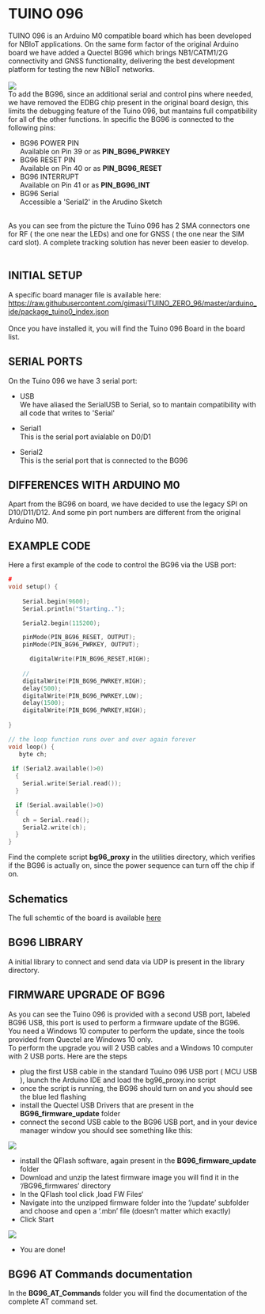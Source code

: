 # TUINO 096

TUINO 096 is an Arduino M0 compatible board which has been developed for NBIoT applications. On the same form factor of the original Arduino board we have added a Quectel BG96 which brings NB1/CATM1/2G connectivity and GNSS functionality, delivering the best development platform for testing the new NBIoT networks.<br/>
<br/>
<img src="/docs/tuino_096.jpg"/>
<br/>
To add the BG96, since an additional serial and control pins where needed, we have removed the EDBG chip present in the original board design, this limits the debugging feature of the Tuino 096, but mantains full compatibility for all of the other functions. In specific the BG96 is connected to the following pins:
<br/>
* BG96 POWER PIN<br/>
Available on Pin 39 or as <b>PIN_BG96_PWRKEY</b>
* BG96 RESET PIN<br/>
Available on Pin 40 or as <b>PIN_BG96_RESET</b>
* BG96 INTERRUPT<br/> 
Available on Pin 41 or as <b>PIN_BG96_INT</b>
* BG96 Serial<br/>
Accessible a 'Serial2' in the Arudino Sketch<br/>

<br/>
As you can see from the picture the Tuino 096 has 2 SMA connectors one for RF ( the one near the LEDs) and one for GNSS ( the one near the SIM card slot). A complete tracking solution has never been easier to develop.
<br>
<br/>

## INITIAL SETUP
A specific board manager file is available here: <br/>
https://raw.githubusercontent.com/gimasi/TUINO_ZERO_96/master/arduino_ide/package_tuino0_index.json
<br/>
<br/>
Once you have installed it, you will find the Tuino 096 Board in the board list.

## SERIAL PORTS
On the Tuino 096 we have 3 serial port:
* USB<br/>
We have aliased the SerialUSB to Serial, so to mantain compatibility with all code that writes to 'Serial'<br/>

* Serial1 <br/>
This is the serial port avialable on D0/D1<br/>

* Serial2 <br/>
This is the serial port that is connected to the BG96<br/>

## DIFFERENCES WITH ARDUINO M0 
Apart from the BG96 on board, we have decided to use the legacy SPI on D10/D11/D12. And some pin port numbers are different from the original Arduino M0.<br>

## EXAMPLE CODE
Here a first example of the code to control the BG96 via the USB port:


```c
#
void setup() {
 	
   	Serial.begin(9600);
   	Serial.println("Starting..");

   	Serial2.begin(115200);

    pinMode(PIN_BG96_RESET, OUTPUT);
    pinMode(PIN_BG96_PWRKEY, OUTPUT);

 	  digitalWrite(PIN_BG96_RESET,HIGH);
    
    // 
  	digitalWrite(PIN_BG96_PWRKEY,HIGH);
  	delay(500);
  	digitalWrite(PIN_BG96_PWRKEY,LOW);
  	delay(1500);
  	digitalWrite(PIN_BG96_PWRKEY,HIGH);
  
}

// the loop function runs over and over again forever
void loop() {
   byte ch;
   
 if (Serial2.available()>0) 
  {
    Serial.write(Serial.read());
  }

  if (Serial.available()>0) 
  {
    ch = Serial.read();
    Serial2.write(ch);
  }
}

```

Find the complete script <b>bg96_proxy</b> in the utilities directory, which verifies if the BG96 is actually on, since the power sequence can turn off the chip if on.

## Schematics

The full schemtic of the board is available <a href="/docs/Tuino096_1.1.pdf">here</a>

## BG96 LIBRARY

A initial library to connect and send data via UDP is present in the library directory.

## FIRMWARE UPGRADE OF BG96

As you can see the Tuino 096 is provided with a second USB port, labeled BG96 USB, this port is used to perform a firmware update of the BG96.<br/>
You need a Windows 10 computer to perform the update, since the tools provided from Quectel are Windows 10 only.<br/>
To perform the upgrade you will 2 USB cables and a Windows 10 computer with 2 USB ports. Here are the steps<br/>
* plug the first USB cable in the standard Tuuino 096 USB port ( MCU USB ), launch the Arduino IDE and load the bg96_proxy.ino script
* once the script is running, the BG96 should turn on and you should see the blue led flashing
* install the Quectel USB Drivers that are present in the <b>BG96_firmware_update</b> folder
* connect the second USB cable to the BG96 USB port, and in your device manager window you should see something like this:

<img src="/docs/bg96_usb_update.png"/>

* install the QFlash software, again present in the <b>BG96_firmware_update</b> folder
* Download and unzip the latest firmware image you will find it in the ‘/BG96_firmwares’ directory
* In the QFlash tool click ‚load FW Files‘
* Navigate into the unzipped firmware folder into the ‘/update’ subfolder and choose and open a ‘.mbn’ file (doesn’t matter which exactly)
* Click Start

<img src="/docs/bg96_usb_update_qflash.png"/>

* You are done!

## BG96 AT Commands documentation

In the <b>BG96_AT_Commands</b> folder you will find the documentation of the complete AT command set.
